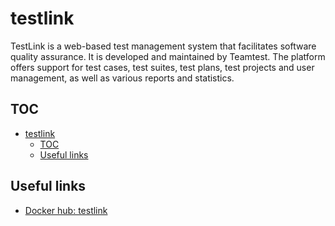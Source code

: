 # testlink

TestLink is a web-based test management system that facilitates software quality assurance. It is developed and maintained by Teamtest. The platform offers support for test cases, test suites, test plans, test projects and user management, as well as various reports and statistics.

## TOC

- [testlink](#testlink)
  - [TOC](#toc)
  - [Useful links](#useful-links)

## Useful links

- [Docker hub: testlink](https://hub.docker.com/r/bitnami/testlink)

